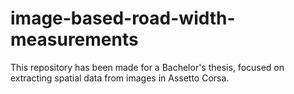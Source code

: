 # image-based-road-width-measurements
This repository has been made for a Bachelor's thesis, focused on extracting spatial data from images in Assetto Corsa. 
